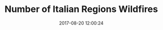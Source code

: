 ---
layout: map
title:  "Number of Italian Regions Wildfires"
date:   2017-08-20 12:00:24
description: Number of Wildfires in Italian regions divided for years, popup text is generated directly from dataset.
source: "https://twitter.com/gbvitrano"
categories: mappe
dataset: "italian_wildfires_numbers"
marker:
  icon: star
  color: red
cluster: false
style: Stamen.Terrain
popup: tot_incend
---
